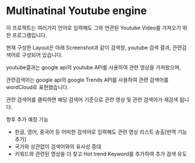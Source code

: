 # Multinatinal Youtube engine

이 프로젝트는 여러가지 언어로 입력해도 그와 연관된 Youtube Video를 가져오기 위한 프로그램입니다.

현재 구성한 Layout은 아래 Screenshot과 같이 검색창, youtube 검색 결과, 관련검색어로 구성되어 있습니다.
<img srd="https://github.com/JinSungYoon/Multinational-YouTube-search-engine/blob/master/img/youtubeSearchEngineLayout.JPG" width="90%" />

youtube결과는 google api의 youtube API를 사용하여 관련 영상을 가져왔으며,

관련검색어는 google api의 google Trends API를 사용하여 관련 검색어를 wordCloud로 표현했습니다.

관련 검색어를 클릭하면 해당 검색어 기준으로 관련 영상 및 관련 검색어가 재검색 됩니다.

향후 추가 예정 기능

- 한글, 영어, 중국어 등 어떠한 검색어로 입력해도 관련 영상 리스트 송출[번역 기능 추가]
- 국가와 상관없이 검색어와의 유사성 증대
- 키워드와 관련된 영상을 더 찾고 Hot trend Keyword를 추가하여 추가 검색 유도
